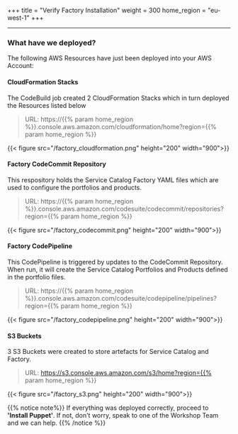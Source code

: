 +++
title = "Verify Factory Installation"
weight = 300
home_region = "eu-west-1"
+++

---

### What have we deployed?
The following AWS Resources have just been deployed into your AWS Account:

#### CloudFormation Stacks
The CodeBuild job created 2 CloudFormation Stacks which in turn deployed the Resources listed below

> URL: https://{{% param home_region %}}.console.aws.amazon.com/cloudformation/home?region={{% param home_region %}}

{{< figure src="/factory_cloudformation.png" height="200" width="900">}}

#### Factory CodeCommit Repository
This respository holds the Service Catalog Factory YAML files which are used to configure the portfolios and products.

> URL: https://{{% param home_region %}}.console.aws.amazon.com/codesuite/codecommit/repositories?region={{% param home_region %}}

{{< figure src="/factory_codecommit.png" height="200" width="900">}}

#### Factory CodePipeline
This CodePipeline is triggered by updates to the CodeCommit Repository. When run, it will create the Service Catalog Portfolios and Products defined in the portfolio files. 

> URL: https://{{% param home_region %}}.console.aws.amazon.com/codesuite/codepipeline/pipelines?region={{% param home_region %}}

{{< figure src="/factory_codepipeline.png" height="200" width="900">}}

#### S3 Buckets
3 S3 Buckets were created to store artefacts for Service Catalog and Factory.

> URL: https://s3.console.aws.amazon.com/s3/home?region={{% param home_region %}}

{{< figure src="/factory_s3.png" height="200" width="900">}}

{{% notice note%}}
If everything was deployed correctly, proceed to **'Install Puppet'**. If not, don't worry, speak to one of the Workshop Team and we can help.
{{% /notice %}}